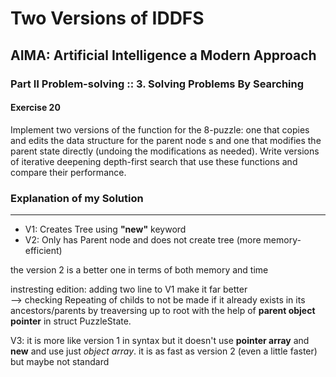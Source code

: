 # Two Versions of IDDFS
## AIMA: Artificial Intelligence a Modern Approach
### Part Ⅱ Problem-solving :: 3. Solving Problems By Searching
#### Exercise 20
Implement two versions of the function for the 8-puzzle: one that copies and edits the data structure for the parent node s
and one that modifies the parent state directly (undoing the modifications as needed). Write versions of iterative deepening depth-first search that use these functions and compare their performance.
### Explanation of my Solution
---
- V1: Creates Tree using **"new"** keyword  
- V2: Only has Parent node and does not create tree (more memory-efficient)
  
the version 2 is a better one in terms of both memory and time  
  
instresting edition: adding two line to V1 make it far better  
--> checking Repeating of childs to not be made if it already exists in its ancestors/parents by treaversing up to root with the help of **parent object pointer** in struct PuzzleState.  
  
V3: it is more like version 1 in syntax but it doesn't use **pointer array** and **new** and use just *object array*. it is as fast as version 2 (even a little faster) but maybe not standard
